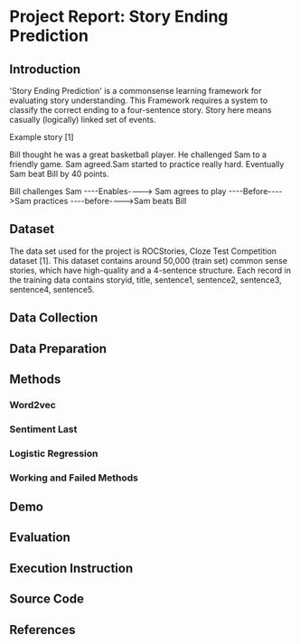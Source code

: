 # Project Report: Story Ending Prediction
## Introduction
'Story Ending Prediction' is a commonsense learning framework for evaluating story understanding. This Framework requires a system to classify the correct ending to a four-sentence story. Story here means casually (logically) linked set of events.


Example story [1]

Bill thought he was a great basketball player. He challenged Sam to a friendly game. Sam agreed.Sam started to practice really hard. Eventually Sam beat Bill by 40 points.

Bill challenges Sam ----Enables----> Sam agrees to play ----Before---->Sam practices ----before---->Sam beats Bill

## Dataset
The data set used for the project is ROCStories, Cloze Test Competition dataset [1]. This dataset contains around 50,000 (train set) common sense stories, which have high-quality and a 4-sentence structure. Each record in the training data contains storyid, title, sentence1, sentence2, sentence3, sentence4, sentence5.
## Data Collection
## Data Preparation
## Methods
### Word2vec
### Sentiment Last
### Logistic Regression
### Working and Failed Methods
## Demo
## Evaluation
## Execution Instruction
## Source Code
## References
